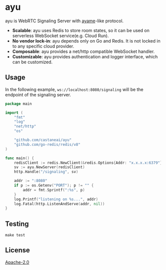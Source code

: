 # ayu

ayu is WebRTC Signaling Server with [ayame](https://github.com/OpenAyame/ayame)-like protocol.

- **Scalable**: ayu uses Redis to store room states, so it can be used on serverless WebSocket service(e.g. Cloud Run).
- **No vendor lock-in**: ayu depends only on Go and Redis. It is not locked in to any specific cloud provider.
- **Composable**: ayu provides a net/http compatible WebSocket handler.
- **Customizable**: ayu provides authentication and logger interface, which can be customized.

## Usage

In the following example, `ws://localhost:8080/signaling` will be the endpoint of the signaling server.

```go
package main

import (
	"fmt"
	"log"
	"net/http"
	"os"

	"github.com/castaneai/ayu"
	"github.com/go-redis/redis/v8"
)

func main() {
	redisClient := redis.NewClient(&redis.Options{Addr: "x.x.x.x:6379"})
	sv := ayu.NewServer(redisClient)
	http.Handle("/signaling", sv)

	addr := ":8080"
	if p := os.Getenv("PORT"); p != "" {
		addr = fmt.Sprintf(":%s", p)
	}
	log.Printf("listening on %s...", addr)
	log.Fatal(http.ListenAndServe(addr, nil))
}
```

## Testing

```
make test
```

## License 

[Apache-2.0](./LICENSE)
